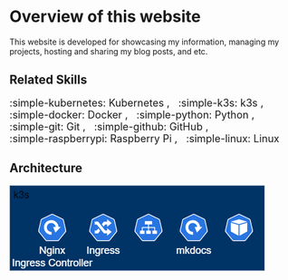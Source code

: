 
# Overview of this website

This website is developed for showcasing my information, managing my projects, hosting and sharing my blog posts, and etc.

## Related Skills

<font size='4'>
:simple-kubernetes:  Kubernetes , &nbsp;
:simple-k3s:         k3s , &nbsp;
:simple-docker:      Docker , &nbsp;
:simple-python:      Python , &nbsp;
:simple-git:         Git , &nbsp;
:simple-github:      GitHub , &nbsp; <br>
:simple-raspberrypi: Raspberry Pi , &nbsp;
:simple-linux:       Linux
</font>

## Architecture
![Architecture of k3s](../graph/architecture.png)
